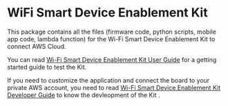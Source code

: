 # WiFi Smart Device Enablement Kit
This package contains all the files (firmware code, python scripts, mobile app code, lambda function) for the Wi-Fi Smart Device Enablement Kit to connect AWS Cloud.

You can read [Wi-Fi Smart Device Enablement Kit User Guide](https://www.microchip.com/Developmenttools/ProductDetails/AC164165) for a getting started guide to test the Kit.

If you need to customize the application and connect the board to your private AWS account, you need to read [Wi-Fi Smart Device Enablement Kit Developer Guide](https://www.microchip.com/Developmenttools/ProductDetails/AC164165) to know the devleopment of the Kit .

